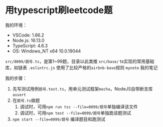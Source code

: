 # 用typescript刷leetcode题

我的环境：
* VSCode: 1.66.2
* Node.js: 16.13.0
* TypeScript: 4.6.3
* OS: Windows_NT x64 10.0.19044


`src/0099/题号.ts`，是第1~99题，目录以此类推
`src/base/` ts实现的常用基础库，如链表
`.eslintrc.js` 使用了比较严格的`airbnb-base`规则
`mynote` 我的笔记

我的步骤：

1. 先写测试用例`题号.test.ts`，用单元测试框架`mocha`，NodeJS自带断言库`assert`
2. 在`题号.ts`做题
   1. 调试时，可用`npm run tsc --file=0099/题号`单独编译该文件
   2. 调试时，可用`npm test --file=0099/题号`单独跑该题测试
3. `npm start --file=0099/题号` 编译题目和跑测试
